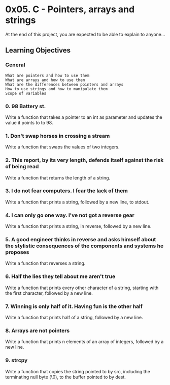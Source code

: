 # 0x05. C - Pointers, arrays and strings
At the end of this project, you are expected to be able to explain to anyone...
## Learning Objectives
### General

    What are pointers and how to use them
    What are arrays and how to use them
    What are the differences between pointers and arrays
    How to use strings and how to manipulate them
    Scope of variables
### 0. 98 Battery st.
Write a function that takes a pointer to an int as parameter and updates the value it points to to 98.

### 1. Don't swap horses in crossing a stream
Write a function that swaps the values of two integers.

### 2. This report, by its very length, defends itself against the risk of being read
Write a function that returns the length of a string.

### 3. I do not fear computers. I fear the lack of them
Write a function that prints a string, followed by a new line, to stdout.

### 4. I can only go one way. I've not got a reverse gear
Write a function that prints a string, in reverse, followed by a new line.

### 5. A good engineer thinks in reverse and asks himself about the stylistic consequences of the components and systems he proposes
Write a function that reverses a string. 

### 6. Half the lies they tell about me aren't true 
Write a function that prints every other character of a string, starting with the first character, followed by a new line.

### 7. Winning is only half of it. Having fun is the other half
Write a function that prints half of a string, followed by a new line.

### 8. Arrays are not pointers
Write a function that prints n elements of an array of integers, followed by a new line.

### 9. strcpy 
Write a function that copies the string pointed to by src, including the terminating null byte (\0), to the buffer pointed to by dest.

